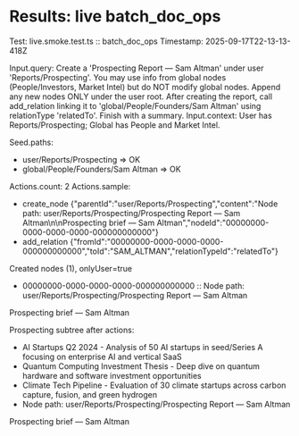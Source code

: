 # Results: live batch_doc_ops

Test: live.smoke.test.ts :: batch_doc_ops
Timestamp: 2025-09-17T22-13-13-418Z

Input.query: Create a 'Prospecting Report — Sam Altman' under user 'Reports/Prospecting'. You may use info from global nodes (People/Investors, Market Intel) but do NOT modify global nodes. Append any new nodes ONLY under the user root. After creating the report, call add_relation linking it to 'global/People/Founders/Sam Altman' using relationType 'relatedTo'. Finish with a summary.
Input.context: User has Reports/Prospecting; Global has People and Market Intel.

Seed.paths:
- user/Reports/Prospecting => OK
- global/People/Founders/Sam Altman => OK

Actions.count: 2
Actions.sample:
- create_node {"parentId":"user/Reports/Prospecting","content":"Node path: user/Reports/Prospecting/Prospecting Report — Sam Altman\n\nProspecting brief — Sam Altman","nodeId":"00000000-0000-0000-0000-000000000000"}
- add_relation {"fromId":"00000000-0000-0000-0000-000000000000","toId":"SAM_ALTMAN","relationTypeId":"relatedTo"}

Created nodes (1), onlyUser=true
- 00000000-0000-0000-0000-000000000000 :: Node path: user/Reports/Prospecting/Prospecting Report — Sam Altman

Prospecting brief — Sam Altman

Prospecting subtree after actions:
- AI Startups Q2 2024 - Analysis of 50 AI startups in seed/Series A focusing on enterprise AI and vertical SaaS
- Quantum Computing Investment Thesis - Deep dive on quantum hardware and software investment opportunities
- Climate Tech Pipeline - Evaluation of 30 climate startups across carbon capture, fusion, and green hydrogen
- Node path: user/Reports/Prospecting/Prospecting Report — Sam Altman

Prospecting brief — Sam Altman
